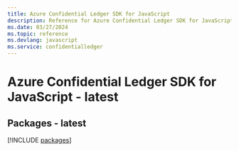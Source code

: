 ```yaml
---
title: Azure Confidential Ledger SDK for JavaScript
description: Reference for Azure Confidential Ledger SDK for JavaScript
ms.date: 03/27/2024
ms.topic: reference
ms.devlang: javascript
ms.service: confidentialledger
---
```

# Azure Confidential Ledger SDK for JavaScript - latest
## Packages - latest
[!INCLUDE [packages](confidential-ledger-index.md)]